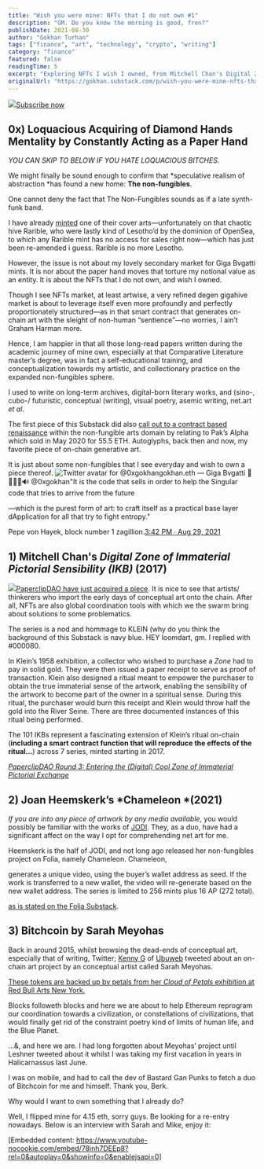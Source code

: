 ```yaml
---
title: "Wish you were mine: NFTs that I do not own #1"
description: "GM. Do you know the morning is good, fren?"
publishDate: 2021-08-30
author: "Gokhan Turhan"
tags: ["finance", "art", "technology", "crypto", "writing"]
category: "finance"
featured: false
readingTime: 5
excerpt: "Exploring NFTs I wish I owned, from Mitchell Chan's Digital Zone of Immaterial Pictorial Sensibility to Joan Heemskerk's Chameleon and Sarah Meyohas' Bitchcoin."
originalUrl: "https://gokhan.substack.com/p/wish-you-were-mine-nfts-that-i-do"
---
```


![](https://bucketeer-e05bbc84-baa3-437e-9518-adb32be77984.s3.amazonaws.com/public/images/8c074f40-09a6-497d-b892-2efc8bb1e3b5_1000x1000.webp)[Subscribe now](https://gokhan.substack.com/subscribe?)

## 0x) Loquacious Acquiring of Diamond Hands Mentality by Constantly Acting as a Paper Hand

*YOU CAN SKIP TO BELOW IF YOU HATE LOQUACIOUS BITCHES.*

We might finally be sound enough to confirm that *speculative realism of abstraction *has found a new home: **The non-fungibles**.

One cannot deny the fact that The Non-Fungibles sounds as if a late synth-funk band.

I have already [minted](https://rarible.com/token/0x60f80121c31a0d46b5279700f9df786054aa5ee5:11262?tab=details) one of their cover arts—unfortunately on that chaotic hive Rarible, who were lastly kind of Lesotho’d by the dominion of OpenSea, to which any Rarible mint has no access for sales right now—which has just been re-amended i guess. Rarible is no more Lesotho.

However, the issue is not about my lovely secondary market for Giga Bvgatti mints. It is nor about the paper hand moves that torture my notional value as an entity. It is about the NFTs that I do not own, and wish I owned. 

Though I see NFTs market, at least artwise, a very refined degen gigahive market is about to leverage itself even more profoundly and perfectly proportionately structured—as in that smart contract that generates on-chain art with the sleight of non-human “sentience”—no worries, I ain’t Graham Harman more.

Hence, I am happier in that all those long-read papers written during the academic journey of mine own, especially at that Comparative Literature master’s degree, was in fact a self-educational training, and conceptualization towards my artistic, and collectionary practice on the expanded non-fungibles sphere.

I used to write on long-term archives, digital-born literary works, and (sino-, cubo-/ futuristic, conceptual (writing), visual poetry, asemic writing, net.art *et al*.

The first piece of this Substack did also [call out to a contract based renaissance](https://gokhan.substack.com/p/thoughts-on-crypto-conceptualisms) within the non-fungible arts domain by relating to Pak’s Alpha which sold in May 2020 for 55.5 ETH. Autoglyphs, back then and now, my favorite piece of on-chain generative art. 

It is just about some non-fungibles that I see everyday and wish to own a piece thereof.
![Twitter avatar for @0xgokhan](https://substackcdn.com/image/twitter_name/w_96/0xgokhan.jpg)gokhan.eth — Giga Bvgatti 🚀🧬💾🦇🔊 @0xgokhan"It is the code that sells in order to help the Singular code that tries to arrive from the future

—which is the purest form of art: to craft itself as a practical base layer dApplication for all that try to fight entropy."

Pepe von Hayek, block number 1 zagillion.[3:42 PM ∙ Aug 29, 2021](https://twitter.com/0xgokhan/status/1432005681088012291?s=20)
## 1) Mitchell Chan's *Digital Zone of Immaterial Pictorial Sensibility (IKB)* (2017)

![](https://bucketeer-e05bbc84-baa3-437e-9518-adb32be77984.s3.amazonaws.com/public/images/9c0aef47-767b-4939-a303-e1a153c19bb8_1238x619.png)[PaperclipDAO have just acquired a piece](https://clip.mirror.xyz/PDjwdDLcfzWN4IPmS8NgNeMNwlyk016UKT_4Q4LvXw4). It is nice to see that artists/ thinkerers who import the early days of conceptual art onto the chain. After all, NFTs are also global coordination tools with which we the swarm bring about solutions to some problematics.

The series is a nod and hommage to KLEIN (why do you think the background of this Substack is navy blue. HEY loomdart, gm. I replied with #000080.

In Klein’s 1958 exhibition, a collector who wished to purchase a *Zone* had to pay in solid gold. They were then issued a paper receipt to serve as proof of transaction. Klein also designed a ritual meant to empower the purchaser to obtain the true immaterial sense of the artwork, enabling the sensibility of the artwork to become part of the owner in a spiritual sense. During this ritual, the purchaser would burn this receipt and Klein would throw half the gold into the River Seine. There are three documented instances of this ritual being performed.

The 101 IKBs represent a fascinating extension of Klein’s ritual on-chain (**including a smart contract function that will reproduce the effects of the ritual…**) across 7 series, minted starting in 2017.

*[PaperclipDAO Round 3: Entering the (Digital) Cool Zone of Immaterial Pictorial Exchange](https://clip.mirror.xyz/PDjwdDLcfzWN4IPmS8NgNeMNwlyk016UKT_4Q4LvXw4)*[ ](https://clip.mirror.xyz/PDjwdDLcfzWN4IPmS8NgNeMNwlyk016UKT_4Q4LvXw4)

## 2) Joan Heemskerk’s *Chameleon *(2021)

*If you are into any piece of artwork by any media available*, you would possibly be familiar with the works of [JODI](https://net-art.org/jodi). They, as a duo, have had a significant affect on the way I opt for comprehending net art for me.

Heemskerk is the half of JODI, and not long ago released her non-fungibles project on Folia, namely Chameleon. Chameleon,

generates a unique video, using the buyer’s wallet address as seed. If the work is transferred to a new wallet, the video will re-generate based on the new wallet address. The series is limited to 256 mints plus 16 AP (272 total).

[as is stated on the Folia Substack](https://folia.substack.com/p/joan-heemskerk-chameleon).

## 3) Bitchcoin by Sarah Meyohas

Back in around 2015, whilst browsing the dead-ends of conceptual art, especially that of writing, Twitter; [Kenny G](https://www.poetryfoundation.org/poets/kenneth-goldsmith) of [Ubuweb](https://www.ubu.com/) tweeted about an on-chain art project by an conceptual artist called Sarah Meyohas.

[These tokens are backed up by petals from her ](https://opensea.io/collection/bitchcoin)*[Cloud of Petals ](https://opensea.io/collection/bitchcoin)*[exhibition at Red Bull Arts New York](https://opensea.io/collection/bitchcoin)*[.](https://opensea.io/collection/bitchcoin)*

Blocks followeth blocks and here we are about to help Ethereum reprogram our coordination towards a civilization, or constellations of civilizations, that would finally get rid of the constraint poetry kind of limits of human life, and the Blue Planet.

…&, and here we are. I had long forgotten about Meyohas’ project until Leshner tweeted about it whilst I was taking my first vacation in years in Halicarnassus last June. 

I was on mobile, and had to call the dev of Bastard Gan Punks to fetch a duo of Bitchcoin for me and himself. Thank you, Berk.

Why would I want to own something that I already do? 

Well, I flipped mine for 4.15 eth, sorry guys. Be looking for a re-entry nowadays. Below is an interview with Sarah and Mike, enjoy it:

[Embedded content: https://www.youtube-nocookie.com/embed/78inh7DEEp8?rel=0&autoplay=0&showinfo=0&enablejsapi=0]